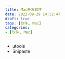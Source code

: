 ```yaml
---
title: Mac开发软件
date: 2022-09-29 14:32:47
draft: true
tags: [软件, Mac]
categories:
- [软件, Mac]
---
```



- utools
- Snipaste






